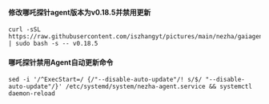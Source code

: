 #### 修改哪吒探针agent版本为v0.18.5并禁用更新
```
curl -sSL https://raw.githubusercontent.com/iszhangyt/pictures/main/nezha/gaiagent.sh | sudo bash -s -- v0.18.5
```
#### 哪吒探针禁用Agent自动更新命令  
```
sed -i '/^ExecStart=/ {/"--disable-auto-update"/! s/$/ "--disable-auto-update"/}' /etc/systemd/system/nezha-agent.service && systemctl daemon-reload
```


